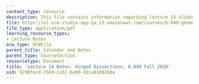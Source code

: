 ```yaml
---
content_type: resource
description: This file contains information regarding lecture 14 slides.
file: https://ol-ocw-studio-app-qa.s3.amazonaws.com/courses/6-849-geometric-folding-algorithms-linkages-origami-polyhedra-fall-2012/9298fecd7569cc52bab042ca9189260a_MIT6_849F12_L14.pdf
file_type: application/pdf
learning_resource_types:
- Lecture Notes
ocw_type: OCWFile
parent_title: Calendar and Notes
parent_type: CourseSection
resourcetype: Document
title: 'Lecture 14 Notes: Hinged Dissections, 6.849 Fall 2010'
uid: 9298fecd-7569-cc52-bab0-42ca9189260a
---
```


